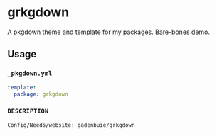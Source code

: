 
# grkgdown

<!-- badges: start -->
<!-- badges: end -->

A pkgdown theme and template for my packages. [Bare-bones demo](https://pkg.garrickadenbuie.com/grkgdown).

## Usage

### `_pkgdown.yml`

```yaml
template:
  package: grkgdown
```

### `DESCRIPTION`

```
Config/Needs/website: gadenbuie/grkgdown
```
